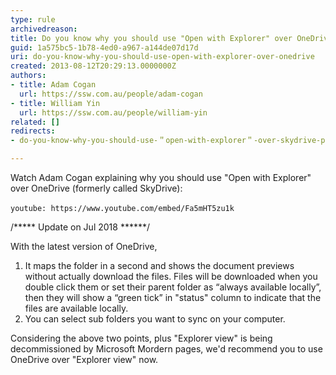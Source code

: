 ```yaml
---
type: rule
archivedreason: 
title: Do you know why you should use "Open with Explorer" over OneDrive?
guid: 1a575bc5-1b78-4ed0-a967-a144de07d17d
uri: do-you-know-why-you-should-use-open-with-explorer-over-onedrive
created: 2013-08-12T20:29:13.0000000Z
authors:
- title: Adam Cogan
  url: https://ssw.com.au/people/adam-cogan
- title: William Yin
  url: https://ssw.com.au/people/william-yin
related: []
redirects:
- do-you-know-why-you-should-use-＂open-with-explorer＂-over-skydrive-pro

---
```


Watch Adam Cogan explaining why you should use "Open with Explorer" over OneDrive (formerly called SkyDrive):

`youtube: https://www.youtube.com/embed/Fa5mHT5zu1k`
 



/\*\*\*\*\* Update on Jul 2018 \*\*\*\*\*\*/

With the latest version of OneDrive,

1. It maps the folder in a second and shows the document previews without actually download the files. Files will be downloaded when you double click them or set their parent folder as “always available locally”, then they will show a “green tick” in "status" column to indicate that the files are available locally.
2. You can select sub folders you want to sync on your computer.

Considering the above two points, plus "Explorer view" is being decommissioned by Microsoft Mordern pages, we'd recommend you to use OneDrive over "Explorer view" now.




<!--endintro-->
